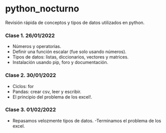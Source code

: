 # python_nocturno
Revisión rápida de conceptos y tipos de datos utilizados en python. 


### Clase 1. 26/01/2022

- Números y operatorias.
- Definir una función escalar (fue solo usando números).
- Tipos de datos: listas, diccionarios, vectores y matrices.
- Instalación usando pip, foro y documentación. 


### Clase 2. 30/01/2022

- Ciclos: for
- Pandas: crear csv, leer y escribir. 
- El principio del problema de los excel!. 

### Clase 3. 01/02/2022

- Repasamos velozmente tipos de datos.
-Terminamos el problema de los excel.
